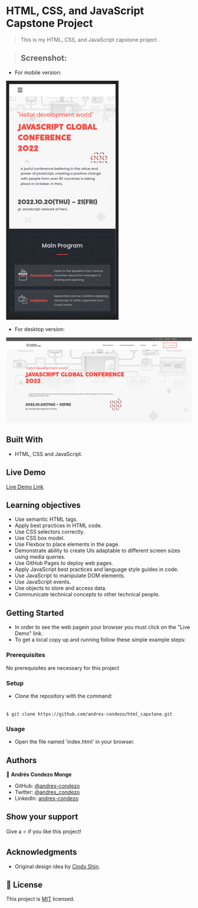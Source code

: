 # HTML, CSS, and JavaScript Capstone Project

>	This is my HTML, CSS, and JavaScript capstone project .

>	## Screenshot:

- For mobile version:

![screenshot](./img/screenshot.png)

- For desktop version:

![screenshot](./img/screenshot-desktop.png)


## Built With

- HTML, CSS and JavaScript.

## Live Demo

[Live Demo Link](https://andres-condezo.github.io/html_capstone/)


## Learning objectives

- Use semantic HTML tags.
- Apply best practices in HTML code.
- Use CSS selectors correctly.
- Use CSS box model.
- Use Flexbox to place elements in the page.
- Demonstrate ability to create UIs adaptable to different screen sizes using media queries.
- Use GitHub Pages to deploy web pages.
- Apply JavaScript best practices and language style guides in code.
- Use JavaScript to manipulate DOM elements.
- Use JavaScript events.
- Use objects to store and access data.
- Communicate technical concepts to other technical people.

## Getting Started

- In order to see the web pagein your browser you must click on the "Live Demo" link.
- To get a local copy up and running follow these simple example steps:

### Prerequisites

No prerequisites are necessary for this project

### Setup

- Clone the repository with the command:

<code>
$ git clone https://github.com/andres-condezo/html_capstone.git
</code>

### Usage
- Open the file named 'index.html' in your browser.


## Authors

👤 **Andrés Condezo Monge**

- GitHub: [@andres-condezo](https://github.com/andres-condezo)
- Twitter: [@andres_condezo](https://twitter.com/andres_condezo)
- LinkedIn: [andres-condezo](https://linkedin.com/in/andres-condezo)

## Show your support

Give a ⭐️ if you like this project!

## Acknowledgments

- Original design idea by [Cindy Shin](https://www.behance.net/adagio07).

## 📝 License

This project is [MIT](./MIT.md) licensed.
